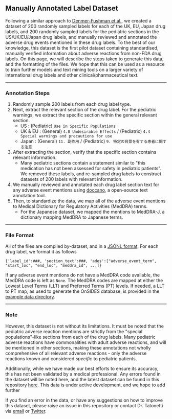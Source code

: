 ## Manually Annotated Label Dataset

Following a similar approach to [Denmer-Fushman et al.](https://www.nature.com/articles/sdata20181), we created a dataset of 200 randomly sampled labels for each of the UK, EU, Japan drug labels, and 200 randomly sampled labels for the pediatric sections in the US/UK/EU/Japan drug labels, and manually reviewed and annotated the adverse drug events mentioned in these drug labels. To the best of our knowledge, this dataset is the first pilot dataset containing standardised, manually verified information about adverse reactions from non-FDA drug labels. On this page, we will describe the steps taken to generate this data, and the formatting of the files. We hope that this can be used as a resource to train further models and text mining tools on a larger variety of international drug labels and other clinical/pharmaceutical text.

----

### Annotation Steps

1. Randomly sample 200 labels from each drug label type. 
2. Next, extract the relevant section of the drug label. For the pediatric warnings, we extract the specific section within the general relevant section. 
    - US : (Pediatric) `Use in Specific Populations`
    - UK & EU : (General) `4.8 Undesirable Effects` / (Pediatric) `4.4 Special warnings and precautions for use`
    - Japan : (General) `11. 副作用` / (Pediatric) `9. 特定の背景を有する患者に関する注意`
3. After extracting the section, verify that the specific section contains relevant information. 
    - Many pediatric sections contain a statement similar to "this medication has not been assessed for safety in pediatric patients". We removed these labels, and re-sampled drug labels to construct datasets of 200 labels with relevant information. 
3. We manually reviewed and annotated each drug label section text for any adverse event mentions using [doccano](https://github.com/doccano/doccano), a open-source text annotation tool. 
4. Then, to standardize the data, we map all of the adverse event mentions to Medical Dictionary for Regulatory Activities (MedDRA) terms. 
    - For the Japanese dataset, we mapped the mentions to MedDRA-J, a dictionary mapping MedDRA to Japanese terms. 
---

### File Format

All of the files are compiled by-dataset, and in a [JSONL format](https://jsonlines.org/). For each drug label, we format it as follows

```
{'label_id':###, 'section_text':###, 'ades':["adverse_event_term", "start_loc", "end_loc", "meddra_id", ...]}
```
<!---
For example, the annotation for X is presented as follows
```

```
--->
If any adverse event mentions do not have a MedDRA code available, the MedDRA code is left as `None`. The MedDRA codes are mapped at either the Lowest Level Terms (LLT) and Preferred Terms (PT) levels. If needed, a LLT to PT map, as used to generate the OnSIDES database, is provided in the [example data directory](https://github.com/tatonetti-lab/onsides/releases/download/v2.0.0/data.zip). 

---

### Note 

However, this dataset is not without its limitations. It must be noted that the pediatric adverse reaction mentions are strictly from the "special populations"-like sections from each of the drug labels. Many pediatric adverse reactions have commonalities with adult adverse reactions, and will be mentioned in other sections, making these annotations not wholly comprehensive of all relevant adverse reactions - only the adverse reactions known and considered *specific* to pediatric patients. 

Additionally, while we have made our best efforts to ensure its accuracy, this has not been validated by a medical professional. Any errors found in the dataset will be noted here, and the latest dataset can be found in this repository [here](). This data is under active development, and we hope to add further 
<!--- TODO : figure out where to link to--->

If you find an error in the data, or have any suggestions on how to improve this dataset,  please raise an issue in this repository or contact Dr. Tatonetti via [email](https://tatonettilab.org/people/) or [Twitter](http://twitter.com/nicktatonetti).